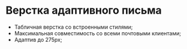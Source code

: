 <h1>Верстка адаптивного письма</h1>
<ul>
  <li>Табличная верстка со встроенными стилями;</li>
  <li>Максимальная совместимость со всеми почтовыми клиентами;</li>
  <li>Адаптив до 275px;</li>
</ul>
